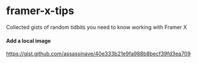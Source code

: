 # framer-x-tips
Collected gists of random tidbits you need to know working with Framer X


#### Add a local image
https://gist.github.com/assassinave/40e333b21e9fa988b8becf39fd3ea709
